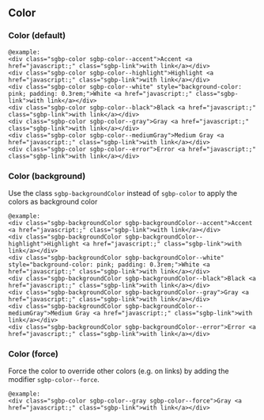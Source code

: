 ## Color

### Color (default)

    @example:
    <div class="sgbp-color sgbp-color--accent">Accent <a href="javascript:;" class="sgbp-link">with link</a></div>
    <div class="sgbp-color sgbp-color--highlight">Highlight <a href="javascript:;" class="sgbp-link">with link</a></div>
    <div class="sgbp-color sgbp-color--white" style="background-color: pink; padding: 0.3rem;">White <a href="javascript:;" class="sgbp-link">with link</a></div>
    <div class="sgbp-color sgbp-color--black">Black <a href="javascript:;" class="sgbp-link">with link</a></div>
    <div class="sgbp-color sgbp-color--gray">Gray <a href="javascript:;" class="sgbp-link">with link</a></div>
    <div class="sgbp-color sgbp-color--mediumGray">Medium Gray <a href="javascript:;" class="sgbp-link">with link</a></div>
    <div class="sgbp-color sgbp-color--error">Error <a href="javascript:;" class="sgbp-link">with link</a></div>

### Color (background)

Use the class `sgbp-backgroundColor` instead of `sgbp-color` to apply the colors as background color

    @example:
    <div class="sgbp-backgroundColor sgbp-backgroundColor--accent">Accent <a href="javascript:;" class="sgbp-link">with link</a></div>
    <div class="sgbp-backgroundColor sgbp-backgroundColor--highlight">Highlight <a href="javascript:;" class="sgbp-link">with link</a></div>
    <div class="sgbp-backgroundColor sgbp-backgroundColor--white" style="background-color: pink; padding: 0.3rem;">White <a href="javascript:;" class="sgbp-link">with link</a></div>
    <div class="sgbp-backgroundColor sgbp-backgroundColor--black">Black <a href="javascript:;" class="sgbp-link">with link</a></div>
    <div class="sgbp-backgroundColor sgbp-backgroundColor--gray">Gray <a href="javascript:;" class="sgbp-link">with link</a></div>
    <div class="sgbp-backgroundColor sgbp-backgroundColor--mediumGray">Medium Gray <a href="javascript:;" class="sgbp-link">with link</a></div>
    <div class="sgbp-backgroundColor sgbp-backgroundColor--error">Error <a href="javascript:;" class="sgbp-link">with link</a></div>

### Color (force)

Force the color to override other colors (e.g. on links) by adding the modifier `sgbp-color--force`.

    @example:
    <div class="sgbp-color sgbp-color--gray sgbp-color--force">Gray <a href="javascript:;" class="sgbp-link">with link</a></div>
